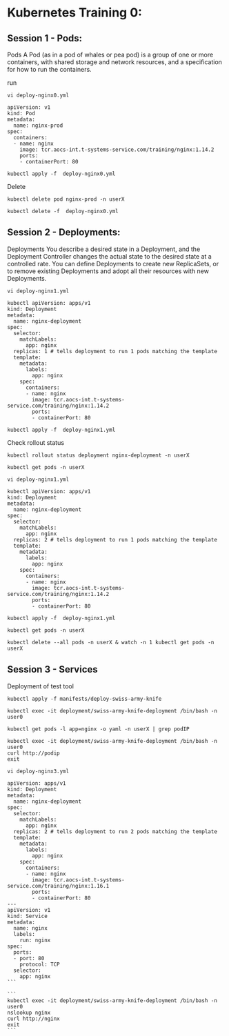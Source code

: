 # Kubernetes Training 0:


## Session 1 - Pods:
Pods
A Pod (as in a pod of whales or pea pod) is a group of one or more containers, with shared storage and network resources, and a specification for how to run the containers. 

run
```
vi deploy-nginx0.yml
```
```
apiVersion: v1
kind: Pod
metadata:
  name: nginx-prod
spec:
  containers:
  - name: nginx
    image: tcr.aocs-int.t-systems-service.com/training/nginx:1.14.2
    ports:
    - containerPort: 80
```
```
kubectl apply -f  deploy-nginx0.yml
```

Delete 
```
kubectl delete pod nginx-prod -n userX
```
```
kubectl delete -f  deploy-nginx0.yml
```

## Session 2 - Deployments:
Deployments
You describe a desired state in a Deployment, and the Deployment Controller changes the actual state to the desired state at a controlled rate. You can define Deployments to create new ReplicaSets, or to remove existing Deployments and adopt all their resources with new Deployments.

```
vi deploy-nginx1.yml
```
```
kubectl apiVersion: apps/v1
kind: Deployment
metadata:
  name: nginx-deployment
spec:
  selector:
    matchLabels:
      app: nginx
  replicas: 1 # tells deployment to run 1 pods matching the template
  template:
    metadata:
      labels:
        app: nginx
    spec:
      containers:
      - name: nginx
        image: tcr.aocs-int.t-systems-service.com/training/nginx:1.14.2
        ports:
        - containerPort: 80

```
```
kubectl apply -f  deploy-nginx1.yml
```


Check rollout status 

```
kubectl rollout status deployment nginx-deployment -n userX
```

```
kubectl get pods -n userX
```

```
vi deploy-nginx1.yml
```

```
kubectl apiVersion: apps/v1
kind: Deployment
metadata:
  name: nginx-deployment
spec:
  selector:
    matchLabels:
      app: nginx
  replicas: 2 # tells deployment to run 1 pods matching the template
  template:
    metadata:
      labels:
        app: nginx
    spec:
      containers:
      - name: nginx
        image: tcr.aocs-int.t-systems-service.com/training/nginx:1.14.2
        ports:
        - containerPort: 80

```
```
kubectl apply -f  deploy-nginx1.yml
```

```
kubectl get pods -n userX
```

```
kubectl delete --all pods -n userX & watch -n 1 kubectl get pods -n userX
```



## Session 3 - Services

Deployment of test tool
```
kubectl apply -f manifests/deploy-swiss-army-knife
```

```
kubectl exec -it deployment/swiss-army-knife-deployment /bin/bash -n user0
```

````
kubectl get pods -l app=nginx -o yaml -n userX | grep podIP
````

```
kubectl exec -it deployment/swiss-army-knife-deployment /bin/bash -n user0
curl http://podip
exit
```

````
vi deploy-nginx3.yml

apiVersion: apps/v1
kind: Deployment
metadata:
  name: nginx-deployment
spec:
  selector:
    matchLabels:
      app: nginx
  replicas: 2 # tells deployment to run 2 pods matching the template
  template:
    metadata:
      labels:
        app: nginx
    spec:
      containers:
      - name: nginx
        image: tcr.aocs-int.t-systems-service.com/training/nginx:1.16.1
        ports:
        - containerPort: 80
---
apiVersion: v1
kind: Service
metadata:
  name: nginx
  labels:
    run: nginx
spec:
  ports:
  - port: 80
    protocol: TCP
  selector:
    app: nginx
```

```
kubectl exec -it deployment/swiss-army-knife-deployment /bin/bash -n user0
nslookup nginx
curl http://nginx
exit
```
